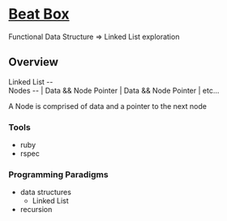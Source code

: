 # [Beat Box](https://backend.turing.edu/module1/projects/beat_box/requirements)

Functional Data Structure => Linked List exploration

## Overview

Linked List --
              \
                Nodes --
                |
            Data && Node Pointer
                      |
                      Data && Node Pointer
                                |
                                etc...

A Node is comprised of data and a pointer to the next node

### Tools

- ruby
- rspec

### Programming Paradigms

- data structures
  - Linked List
- recursion
